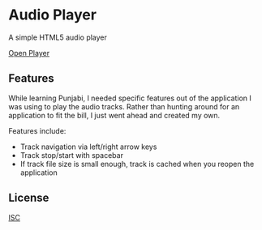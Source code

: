 # Audio Player

A simple HTML5 audio player

[Open Player](http://loganfranken.github.io/audioplayer/)

## Features

While learning Punjabi, I needed specific features out of the application I
was using to play the audio tracks. Rather than hunting around for an
application to fit the bill, I just went ahead and created my own.

Features include:

* Track navigation via left/right arrow keys
* Track stop/start with spacebar
* If track file size is small enough, track is cached when you reopen the application

## License

[ISC](https://opensource.org/licenses/ISC)
